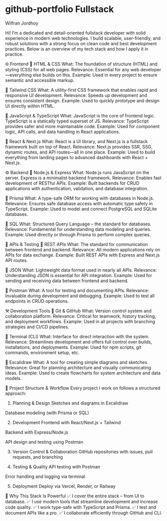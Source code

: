 # github-portfolio Fullstack

Wilfran Jordhoy

Hi! I’m a dedicated and detail-oriented fullstack developer with solid experience in modern web technologies. I build scalable, user-friendly, and robust solutions with a strong focus on clean code and best development practices. Below is an overview of my tech stack and how I apply it in practice.

🌐 Frontend
🔹 HTML & CSS
What: The foundation of structure (HTML) and styling (CSS) for all web pages.
Relevance: Essential for any web developer—everything else builds on this.
Example: Used in every project to ensure semantic and accessible markup.

🔹 Tailwind CSS
What: A utility-first CSS framework that enables rapid and responsive UI development.
Relevance: Speeds up development and ensures consistent design.
Example: Used to quickly prototype and design UI directly within HTML.

🔹 JavaScript & TypeScript
What: JavaScript is the core of frontend logic. TypeScript is a statically typed superset of JS.
Relevance: TypeScript provides safer and more maintainable code.
Example: Used for component logic, API calls, and data handling in React applications.

🔹 React & Next.js
What: React is a UI library, and Next.js is a fullstack framework built on top of React.
Relevance: Next.js provides SSR, SSG, dynamic routes, and API routes—all in one place.
Example: Used to build everything from landing pages to advanced dashboards with React + Next.js.

⚙️ Backend
🔹 Node.js & Express
What: Node.js runs JavaScript on the server. Express is a minimalist backend framework.
Relevance: Enables fast development of RESTful APIs.
Example: Built backends for CRUD applications with authentication, validation, and database integration.

🔹 Prisma
What: A type-safe ORM for working with databases in Node.js.
Relevance: Ensures safe database access with automatic type safety in TypeScript.
Example: Used to model and connect PostgreSQL and SQLite databases.

🔹 SQL
What: Structured Query Language – the standard for databases.
Relevance: Fundamental for understanding data modeling and queries.
Example: Used directly or through Prisma to perform complex queries.

🔄 APIs & Testing
🔹 REST APIs
What: The standard for communication between frontend and backend.
Relevance: All modern applications rely on APIs for data exchange.
Example: Built REST APIs with Express and Next.js API routes.

🔹 JSON
What: Lightweight data format used in nearly all APIs.
Relevance: Understanding JSON is essential for API integration.
Example: Used for sending and receiving data between frontend and backend.

🔹 Postman
What: A tool for testing and documenting APIs.
Relevance: Invaluable during development and debugging.
Example: Used to test all endpoints in CRUD operations.

⚒️ Development Tools
🔹 Git & GitHub
What: Version control system and collaboration platform.
Relevance: Critical for teamwork, history tracking, and deployment workflows.
Example: Used in all projects with branching strategies and CI/CD pipelines.

🔹 Terminal (CLI)
What: Interface for direct interaction with the system.
Relevance: Streamlines development and offers full control over builds, installations, and deployments.
Example: Used for npm scripts, git commands, environment setup, etc.

🔹 Excalidraw
What: A tool for creating simple diagrams and sketches.
Relevance: Great for planning architecture and visually communicating ideas.
Example: Used to create flowcharts for system architecture and data models.

📁 Project Structure & Workflow
Every project I work on follows a structured approach:

1. Planning & Design
Sketches and diagrams in Excalidraw

Database modeling (with Prisma or SQL)

2. Development
Frontend with React/Next.js + Tailwind

Backend with Express/Node.js

API design and testing using Postman

3. Version Control & Collaboration
GitHub repositories with issues, pull requests, and branching

4. Testing & Quality
API testing with Postman

Error handling and logging via terminal

5. Deployment
Deploy via Vercel, Render, or Railway

🎯 Why This Stack Is Powerful
✅ I cover the entire stack – from UI to database.
✅ I use modern tools that streamline development and increase code quality.
✅ I work type-safe with TypeScript and Prisma.
✅ I test and document APIs like a pro.
✅ I collaborate efficiently through GitHub and CLI.

